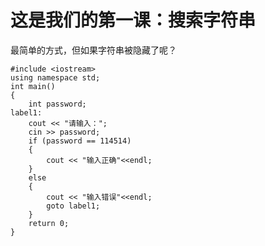 # 这是我们的第一课：搜索字符串
最简单的方式，但如果字符串被隐藏了呢？

```
#include <iostream>
using namespace std;
int main()
{
	int password;
label1:
	cout << "请输入：";
	cin >> password;
	if (password == 114514)
	{
		cout << "输入正确"<<endl;
	}
	else
	{
		cout << "输入错误"<<endl;
		goto label1;
	}
	return 0;
}
